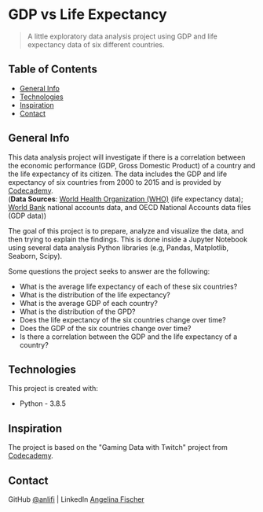 # GDP vs Life Expectancy
> A little exploratory data analysis project using GDP and life expectancy data of six different countries.

## Table of Contents
* [General Info](#general-info)
* [Technologies](#technologies)
* [Inspiration](#inspiration)
* [Contact](#contact)

## General Info
This data analysis project will investigate if there is a correlation between the economic performance (GDP, Gross Domestic Product) of a country and the life expectancy of its citizen. The data includes the GDP and life expectancy of six countries from 2000 to 2015 and is provided by [Codecademy](https://www.codecademy.com/).\
(**Data Sources**: [World Health Organization (WHO)](https://apps.who.int/gho/data/node.main.688) (life expectancy data); [World Bank](https://data.worldbank.org/indicator/NY.GDP.MKTP.CD) national accounts data, and OECD National Accounts data files (GDP data))

The goal of this project is to prepare, analyze and visualize the data, and then trying to explain the findings. This is done inside a Jupyter Notebook using several data analysis Python libraries (e.g, Pandas, Matplotlib, Seaborn, Scipy).

Some questions the project seeks to answer are the following:
+ What is the average life expectancy of each of these six countries?
+ What is the distribution of the life expectancy?
+ What is the average GDP of each country?
+ What is the distribution of the GPD?
+ Does the life expectancy of the six countries change over time?
+ Does the GDP of the six countries change over time?
+ Is there a correlation between the GDP and the life expectancy of a country?


## Technologies
This project is created with:
* Python - 3.8.5

## Inspiration
The project is based on the "Gaming Data with Twitch" project from [Codecademy](https://www.codecademy.com/paths/data-science/tracks/dscp-data-visualization-portfolio-project/modules/dscp-life-expectancy-and-gdp/kanban_projects/life-expectancy-and-gdp-portfolio-project).

## Contact
GitHub [@anlifi](https://github.com/anlifi) | LinkedIn [Angelina Fischer](https://www.linkedin.com/in/angelina-fischer-a424111b0/)